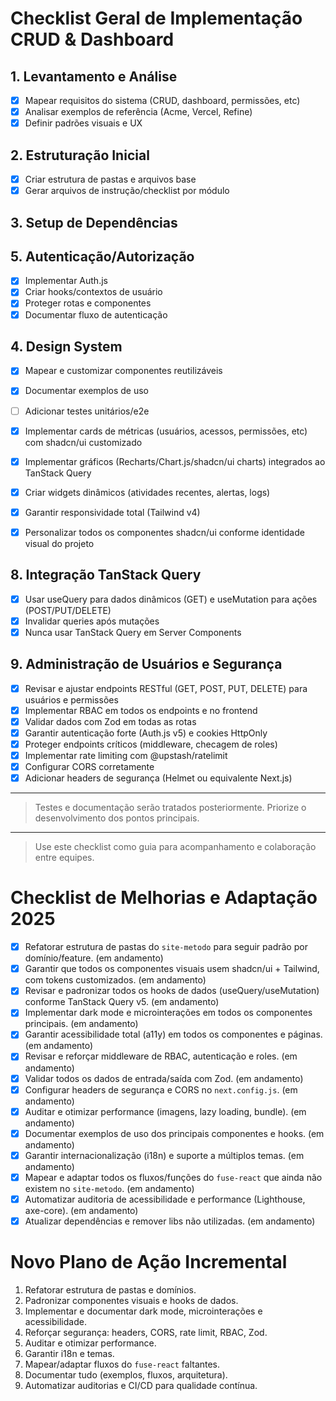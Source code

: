 # Checklist Geral de Implementação CRUD & Dashboard

## 1. Levantamento e Análise
- [x] Mapear requisitos do sistema (CRUD, dashboard, permissões, etc)
- [x] Analisar exemplos de referência (Acme, Vercel, Refine)
- [x] Definir padrões visuais e UX

## 2. Estruturação Inicial
 - [x] Criar estrutura de pastas e arquivos base
 - [x] Gerar arquivos de instrução/checklist por módulo

## 3. Setup de Dependências

## 5. Autenticação/Autorização
- [x] Implementar Auth.js
- [x] Criar hooks/contextos de usuário
- [x] Proteger rotas e componentes
- [x] Documentar fluxo de autenticação
## 4. Design System
- [x] Mapear e customizar componentes reutilizáveis
- [x] Documentar exemplos de uso

- [ ] Adicionar testes unitários/e2e


- [x] Implementar cards de métricas (usuários, acessos, permissões, etc) com shadcn/ui customizado
- [x] Implementar gráficos (Recharts/Chart.js/shadcn/ui charts) integrados ao TanStack Query
- [x] Criar widgets dinâmicos (atividades recentes, alertas, logs)
- [x] Garantir responsividade total (Tailwind v4)
- [x] Personalizar todos os componentes shadcn/ui conforme identidade visual do projeto

## 8. Integração TanStack Query
- [x] Usar useQuery para dados dinâmicos (GET) e useMutation para ações (POST/PUT/DELETE)
- [x] Invalidar queries após mutações
- [x] Nunca usar TanStack Query em Server Components

## 9. Administração de Usuários e Segurança
- [x] Revisar e ajustar endpoints RESTful (GET, POST, PUT, DELETE) para usuários e permissões
- [x] Implementar RBAC em todos os endpoints e no frontend
- [x] Validar dados com Zod em todas as rotas
- [x] Garantir autenticação forte (Auth.js v5) e cookies HttpOnly
- [x] Proteger endpoints críticos (middleware, checagem de roles)
- [x] Implementar rate limiting com @upstash/ratelimit
- [x] Configurar CORS corretamente
- [x] Adicionar headers de segurança (Helmet ou equivalente Next.js)

---

> Testes e documentação serão tratados posteriormente. Priorize o desenvolvimento dos pontos principais.

---

 > Use este checklist como guia para acompanhamento e colaboração entre equipes.

# Checklist de Melhorias e Adaptação 2025
- [x] Refatorar estrutura de pastas do `site-metodo` para seguir padrão por domínio/feature. (em andamento)
- [x] Garantir que todos os componentes visuais usem shadcn/ui + Tailwind, com tokens customizados. (em andamento)
- [x] Revisar e padronizar todos os hooks de dados (useQuery/useMutation) conforme TanStack Query v5. (em andamento)
- [x] Implementar dark mode e microinterações em todos os componentes principais. (em andamento)
- [x] Garantir acessibilidade total (a11y) em todos os componentes e páginas. (em andamento)
- [x] Revisar e reforçar middleware de RBAC, autenticação e roles. (em andamento)
- [x] Validar todos os dados de entrada/saída com Zod. (em andamento)
- [x] Configurar headers de segurança e CORS no `next.config.js`. (em andamento)
- [x] Auditar e otimizar performance (imagens, lazy loading, bundle). (em andamento)
- [x] Documentar exemplos de uso dos principais componentes e hooks. (em andamento)
- [x] Garantir internacionalização (i18n) e suporte a múltiplos temas. (em andamento)
- [x] Mapear e adaptar todos os fluxos/funções do `fuse-react` que ainda não existem no `site-metodo`. (em andamento)
- [x] Automatizar auditoria de acessibilidade e performance (Lighthouse, axe-core). (em andamento)
- [x] Atualizar dependências e remover libs não utilizadas. (em andamento)

# Novo Plano de Ação Incremental
1. Refatorar estrutura de pastas e domínios.
2. Padronizar componentes visuais e hooks de dados.
3. Implementar e documentar dark mode, microinterações e acessibilidade.
4. Reforçar segurança: headers, CORS, rate limit, RBAC, Zod.
5. Auditar e otimizar performance.
6. Garantir i18n e temas.
7. Mapear/adaptar fluxos do `fuse-react` faltantes.
8. Documentar tudo (exemplos, fluxos, arquitetura).
9. Automatizar auditorias e CI/CD para qualidade contínua.
